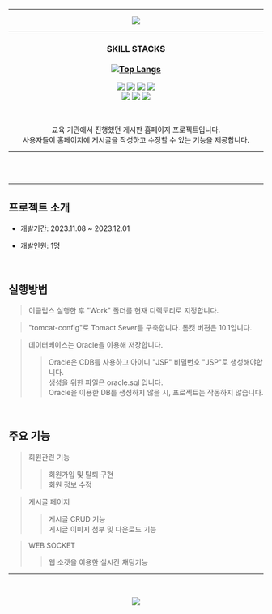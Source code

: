 *****

<p align='center'>
  <img src= "https://capsule-render.vercel.app/api?type=soft&color=auto&text=Jsp%20Homepage%20Project&fontSize=50&animation=twinkling"/>
</p>

*****

<h3 align='center'>
  SKILL STACKS <br/><br/>
  <a href="https://github.com/MinSeHong/jsp-homepage-project">
    <img src="https://github-readme-stats.vercel.app/api/top-langs/?username=MinSeHong" alt="Top Langs" />
  </a>
</h3>
<p align='center'>
  <img src="https://img.shields.io/badge/eclipse-2C4AA8?style=for-the-badge&logo=eclipseide&logoColor=white"/>
  <img src="https://img.shields.io/badge/java-%23ED8B00.svg?style=for-the-badge&logo=openjdk&logoColor=white"/>
  <img src="https://img.shields.io/badge/apache%20tomcat-%23F8DC75.svg?style=for-the-badge&logo=apache-tomcat&logoColor=black"/>
  <img src="https://img.shields.io/badge/Apache%20Maven-C71A36?style=for-the-badge&logo=Apache%20Maven&logoColor=white"/>
  <br/>
  <img src="https://img.shields.io/badge/Socket.io-black?style=for-the-badge&logo=socket.io&badgeColor=010101"/>
  <img src="https://img.shields.io/badge/javascript-%23323330.svg?style=for-the-badge&logo=javascript&logoColor=%23F7DF1E"/>
  <img src="https://img.shields.io/badge/html5-%23E34F26.svg?style=for-the-badge&logo=html5&logoColor=white"/>
</p>
</br>
<p align='center'>
교육 기관에서 진행했던 게시판 홈페이지 프로젝트입니다.</br>
사용자들이 홈페이지에 게시글을 작성하고 수정할 수 있는 기능을 제공합니다.</br>
</p>

*****

<br/><br/>



*****

##  프로젝트 소개
+ 개발기간: 2023.11.08 ~ 2023.12.01
  
+ 개발인원: 1명

<br/>

## 실행방법
> 이클립스 실행한 후 "Work" 폴더를 현재 디렉토리로 지정합니다.
   
> "tomcat-config"로 Tomact Sever를 구축합니다. 톰캣 버젼은 10.1입니다.
   
> 데이터베이스는 Oracle을 이용해 저장합니다.
>>Oracle은 CDB를 사용하고 아이디 "JSP" 비밀번호 "JSP"로 생성해야합니다.<br/>
>>생성을 위한 파일은 oracle.sql 입니다.<br/>
>>Oracle을 이용한 DB를 생성하지 않을 시, 프로젝트는 작동하지 않습니다.<br/>

<br/>

## 주요 기능
>회원관련 기능
>>회원가입 및 탈퇴 구현<br/>
>>회원 정보 수정<br/>
       
>게시글 페이지
>>게시글 CRUD 기능<br/>
>>게시글 이미지 첨부 및 다운로드 기능<br/>

>WEB SOCKET
>>웹 소켓을 이용한 실시간 채팅기능<br/>

*****

<br/>

<p align='center'>
  <a href="https://minsehong.github.io/">
    <img src="https://capsule-render.vercel.app/api?type=cylinder&color=auto&text=More%20About%20Project&fontAlignY=45&fontSize=40&height=150&animation=blinking&desc=https://minsehong.github.io/&descAlignY=70">
    </img>
  </a>
</p>
